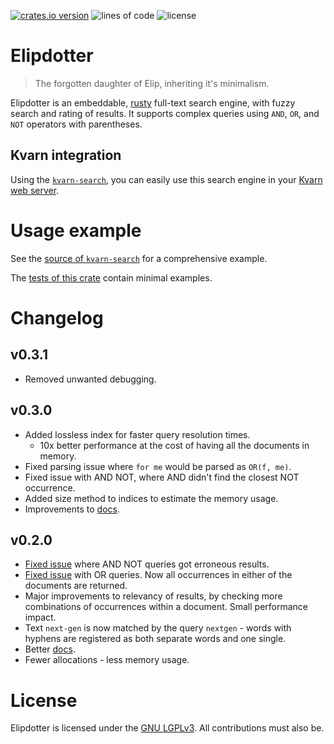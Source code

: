 [![crates.io version](https://img.shields.io/crates/v/elipdotter)](https://crates.io/crates/elipdotter)
![lines of code](https://img.shields.io/tokei/lines/github/Icelk/elipdotter)
![license](https://img.shields.io/github/license/Icelk/elipdotter)

# Elipdotter

> The forgotten daughter of Elip, inheriting it's minimalism.

Elipdotter is an embeddable, [rusty](https://rust-lang.org) full-text search engine, with fuzzy search and rating of results.
It supports complex queries using `AND`, `OR`, and `NOT` operators with parentheses.

## Kvarn integration

Using the [`kvarn-search`](https://github.com/Icelk/kvarn-search),
you can easily use this search engine in your [Kvarn web server](https://kvarn.org).

# Usage example

See the [source of `kvarn-search`](https://github.com/Icelk/kvarn-search/tree/main/src/)
for a comprehensive example.

The [tests of this crate](https://github.com/Icelk/elipdotter/tree/main/tests/)
contain minimal examples.

# Changelog

## v0.3.1

-   Removed unwanted debugging.

## v0.3.0

-   Added lossless index for faster query resolution times.
    -   10x better performance at the cost of having all the documents in memory.
-   Fixed parsing issue where `for me` would be parsed as `OR(f, me)`.
-   Fixed issue with AND NOT, where AND didn't find the closest NOT occurrence.
-   Added size method to indices to estimate the memory usage.
-   Improvements to [docs](https://doc.icelk.dev/elipdotter/elipdotter/).

## v0.2.0

-   [Fixed issue](https://github.com/Icelk/elipdotter/commit/7ab071c) where AND NOT queries got erroneous results.
-   [Fixed issue](https://github.com/Icelk/elipdotter/commit/51370f7) with OR queries. Now all occurrences in either of the documents are returned.
-   Major improvements to relevancy of results, by checking more combinations of occurrences within a document. Small performance impact.
-   Text `next-gen` is now matched by the query `nextgen` - words with hyphens are registered as both separate words and one single.
-   Better [docs](https://doc.icelk.dev/elipdotter/elipdotter/).
-   Fewer allocations - less memory usage.

# License

Elipdotter is licensed under the [GNU LGPLv3](COPYING).
All contributions must also be.

